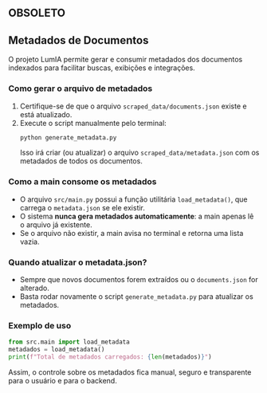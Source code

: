 

## <b>OBSOLETO</b>

## Metadados de Documentos

O projeto LumIA permite gerar e consumir metadados dos documentos indexados para facilitar buscas, exibições e integrações.

### Como gerar o arquivo de metadados

1. Certifique-se de que o arquivo `scraped_data/documents.json` existe e está atualizado.
2. Execute o script manualmente pelo terminal:
   ```sh
   python generate_metadata.py
   ```
   Isso irá criar (ou atualizar) o arquivo `scraped_data/metadata.json` com os metadados de todos os documentos.

### Como a main consome os metadados

- O arquivo `src/main.py` possui a função utilitária `load_metadata()`, que carrega o `metadata.json` se ele existir.
- O sistema **nunca gera metadados automaticamente**: a main apenas lê o arquivo já existente.
- Se o arquivo não existir, a main avisa no terminal e retorna uma lista vazia.

### Quando atualizar o metadata.json?

- Sempre que novos documentos forem extraídos ou o `documents.json` for alterado.
- Basta rodar novamente o script `generate_metadata.py` para atualizar os metadados.

### Exemplo de uso

```python
from src.main import load_metadata
metadados = load_metadata()
print(f"Total de metadados carregados: {len(metadados)}")
```

Assim, o controle sobre os metadados fica manual, seguro e transparente para o usuário e para o backend.
